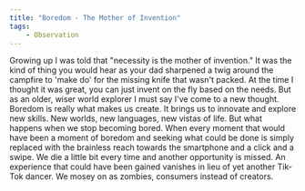 ```yaml
---
title: "Boredom - The Mother of Invention"
tags:
	- Observation
---
```


Growing up I was told that "necessity is the mother of invention." It was the kind of thing you would hear as your dad sharpened a twig around the campfire to 'make do' for the missing knife that wasn't packed. At the time I thought it was great, you can just invent on the fly based on the needs. But as an older, wiser world explorer I must say I've come to a new thought. Boredom is really what makes us create. It brings us to innovate and explore new skills. New worlds, new languages, new vistas of life. But what happens when we stop becoming bored. When every moment that would have been a moment of boredom and seeking what could be done is simply replaced with the brainless reach towards the smartphone and a click and a swipe. We die a little bit every time and another opportunity is missed. An experience that could have been gained vanishes in lieu of yet another Tik-Tok dancer. We mosey on as zombies, consumers instead of creators. 
